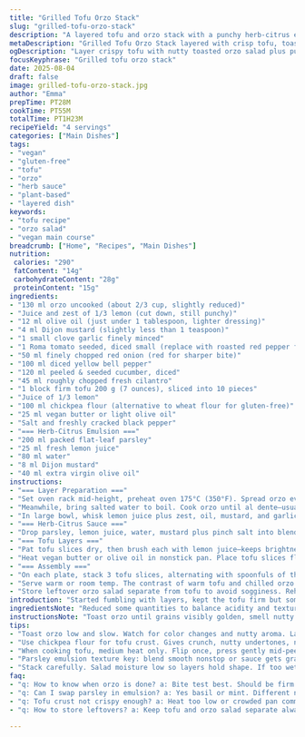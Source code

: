 ```yaml
---
title: "Grilled Tofu Orzo Stack"
slug: "grilled-tofu-orzo-stack"
description: "A layered tofu and orzo stack with a punchy herb-citrus emulsion. Orzo toasted for nuttiness; marinated veggies tossed in bright lemony dressing. Tofu browned crisp, flour dusted for texture. Parsley and citrus emulsion binds layers with freshness and bite. Vegan-friendly swaps included. Cooked by feel not stopwatch, knowing when orzo crisps just right or tofu surface cracks golden. Lemon zest and Dijon play key roles. No dairy, nuts, or eggs here; just clean, clear flavors with subtle herbal lift. Handy tips for fixing common mishaps like soggy tofu or bitter emulsions. Enough for four diner plates but leftovers keep well. Hands-on, vibrant, layered but light."
metaDescription: "Grilled Tofu Orzo Stack layered with crisp tofu, toasted orzo salad, and bright herb-citrus emulsion. Vegan, gluten-free, fresh textures and bold lemon notes."
ogDescription: "Layer crispy tofu with nutty toasted orzo salad plus punchy parsley-citrus sauce. Bright, fresh, vegan-friendly flavors for hands-on cooking and easy swaps."
focusKeyphrase: "Grilled tofu orzo stack"
date: 2025-08-04
draft: false
image: grilled-tofu-orzo-stack.jpg
author: "Emma"
prepTime: PT28M
cookTime: PT55M
totalTime: PT1H23M
recipeYield: "4 servings"
categories: ["Main Dishes"]
tags:
- "vegan"
- "gluten-free"
- "tofu"
- "orzo"
- "herb sauce"
- "plant-based"
- "layered dish"
keywords:
- "tofu recipe"
- "orzo salad"
- "vegan main course"
breadcrumb: ["Home", "Recipes", "Main Dishes"]
nutrition: 
 calories: "290"
 fatContent: "14g"
 carbohydrateContent: "28g"
 proteinContent: "15g"
ingredients:
- "130 ml orzo uncooked (about 2/3 cup, slightly reduced)"
- "Juice and zest of 1/3 lemon (cut down, still punchy)"
- "12 ml olive oil (just under 1 tablespoon, lighter dressing)"
- "4 ml Dijon mustard (slightly less than 1 teaspoon)"
- "1 small clove garlic finely minced"
- "1 Roma tomato seeded, diced small (replace with roasted red pepper for twist)"
- "50 ml finely chopped red onion (red for sharper bite)"
- "100 ml diced yellow bell pepper"
- "120 ml peeled & seeded cucumber, diced"
- "45 ml roughly chopped fresh cilantro"
- "1 block firm tofu 200 g (7 ounces), sliced into 10 pieces"
- "Juice of 1/3 lemon"
- "100 ml chickpea flour (alternative to wheat flour for gluten-free)"
- "25 ml vegan butter or light olive oil"
- "Salt and freshly cracked black pepper"
- "=== Herb-Citrus Emulsion ==="
- "200 ml packed flat-leaf parsley"
- "25 ml fresh lemon juice"
- "80 ml water"
- "8 ml Dijon mustard"
- "40 ml extra virgin olive oil"
instructions:
- "=== Layer Preparation ==="
- "Set oven rack mid-height, preheat oven 175°C (350°F). Spread orzo evenly over baking sheet. Toast in oven 35 minutes until grains show golden flecks and toasted aroma rises. Watch closely last 5 minutes — too long means bitterness. Let cool slightly."
- "Meanwhile, bring salted water to boil. Cook orzo until al dente—usually 7 minutes but test by biting: firm with slight chew, no chalky center. Drain promptly, cool slightly."
- "In large bowl, whisk lemon juice plus zest, oil, mustard, and garlic until emulsified. Toss gently hot orzo with this dressing. Fold in tomato or roasted pepper, onion, cucumber, cilantro. Season carefully with salt and cracked pepper. Set aside — flavors will mingle while assembling."
- "=== Herb-Citrus Sauce ==="
- "Drop parsley, lemon juice, water, mustard plus pinch salt into blender. Puree until fully smooth. Add oil slowly in steady stream to emulsify sauce. Taste—should brighten and clean the palate; adjust salt and add extra lemon if too grassy. Keep refrigerated or back on cool spot."
- "=== Tofu Layers ==="
- "Pat tofu slices dry, then brush each with lemon juice—keeps brightness and cuts tofu's blandness. Coat in chickpea flour, shaking off excess. Chickpea flour gives crispier crust than wheat flour and nutty undertones."
- "Heat vegan butter or olive oil in nonstick pan. Place tofu slices flat, cook 2 ½ minutes per side on medium until deep golden crust forms. Press gently with spatula mid-way to keep flat. If crust browns unevenly, adjust heat. Sprinkle salt and pepper immediately on coming off heat."
- "=== Assembly ==="
- "On each plate, stack 3 tofu slices, alternating with spoonfuls of the orzo salad. Compact lightly so stack stands but keeps fluffiness of salad. Pour or drizzle herb-citrus emulsion around and atop stack generously."
- "Serve warm or room temp. The contrast of warm tofu and chilled orzo salad is a highlight. The crunch of crispy tofu edges against soft salad bites. The acid in sauce and lemon notes cuts richness. Bright, fresh but filling."
- "Store leftover orzo salad separate from tofu to avoid sogginess. Reheat tofu in pan, salad cold or room temp."
introduction: "Started fumbling with layers, kept the tofu firm but something missing. Orzo bland unless dry-toasted first—had to get that toasty nuttiness. Tossing veggies raw, but needed acid and mustard for punch. Parsley emulsion came by accident, turns out a killer match. Citrus is key; without enough juice the stack falls flat. Chickpea flour better crunch than regular flour, less pasty. Not fancy assembly but satisfying. Play with roasted pepper instead of tomato to add smokiness—discovered on a lazy night, loved it. Watch tofu crust closely; color is the best timer—gold, then done. Layers can tumble if salad overly wet. Lesson learnt. Serve with lemon wedges, people crave extra citrus splash."
ingredientsNote: "Reduced some quantities to balance acidity and texture. Chickpea flour takes over for wheat flour, no one notices difference, gets crisp crust without gluten. Roasted red pepper instead of tomato adds smoky undertone, easier to prep ahead. Use fresh lemon zest, don’t skip; aromatics do heavy lifting here. Replace vegan butter with olive oil if you want lighter version, but butter adds subtle richness. Parsley always fresh, not limp or you’ll get bitter emulsion. Water amount in emulsion controls thickness—add slowly. If no cilantro, substitute with fresh basil or mint—different but refreshing twist. Garlic optional, but minced fine, not crushed whole clove. Keep cucumber peeled and seeded or salad gets watery. Red onion sharper than white, balances sweeter bell pepper."
instructionsNote: "Toast orzo until grains visibly golden, smell nutty but not burnt. Don’t rush, stirring once or twice helps even toasting. Cooking orzo al dente means bite—not mushy, not hard—test by tasting. Dressing tossed when orzo still warm helps juice absorption. Parsley emulsion blended until totally smooth or mouthfeel ruined; add oil dropwise to get classic vinaigrette texture. Tofu needs gentle but firm press when cooking, flip once only to keep crust intact. Watch for thin crust cracks indicating done. Don’t overcrowd pan or crust steams off. Stack gently; salad mustn't be sloppy or layers slide off. Serve immediately or tofu crust will soften. Store components separately if prepping ahead. Reheat tofu in dry skillet to revive crunch. Emulsion can be thinned with small splash more water if too thick. Salt throughout but modestly; tofu and emulsion bring salt without overpowering salad."
tips:
- "Toast orzo low and slow. Watch for color changes and nutty aroma. Last 5 minutes critical—stay alert or get bitter toast. Stir once or twice to avoid burning. Let cool before dressing so salad doesn't steam itself soggy later on."
- "Use chickpea flour for tofu crust. Gives crunch, nutty undertones, no pastiness like wheat flour can do. Shake off excess well. Keeps tofu light not heavy. Vegan butter adds richness but olive oil works thinner, adjust heat if swapping."
- "When cooking tofu, medium heat only. Flip once, press gently mid-peel for flat even crust. Thin cracks in crust signal ready but don’t wait for dark brown. Salt and pepper right off heat so seasoning sticks without drying tofu out."
- "Parsley emulsion texture key: blend smooth nonstop or sauce gets grainy. Add oil dropwise while emulsifying to get texture right. Start with less water, thin slowly—too watery kills punch and body of sauce. Use fresh parsley always, limp greens equal bitterness."
- "Stack carefully. Salad moisture low so layers hold shape. If too wet, tofu loses crust and stack collapses. Serve with lemon wedges for extra brightness. Keep tofu and salad separate when storing to retain crunchy edges; reheat tofu dry pan, salad cold."
faq:
- "q: How to know when orzo is done? a: Bite test best. Should be firm with slight chew, no chalky center. Timing varies. Drain quick to stop cooking. Toast first for nuttiness, watch color, smell changes not burn. Crunchy toasted grains add layers of flavor."
- "q: Can I swap parsley in emulsion? a: Yes basil or mint. Different note but fresh twist. Avoid limp herbs, emulsion gets bitter or flat. Garlic optional, minced small only. Oil choice changes texture, olive oil smoother, vegan butter richer taste. Adjust water for body."
- "q: Tofu crust not crispy enough? a: Heat too low or crowded pan common reasons. Cook medium heat, flip once only. Chickpea flour coats better than wheat for crisp. Press lightly during cooking, wait for thin golden cracks as cues—don’t rush flipping or stacking. Dry slices properly beforehand."
- "q: How to store leftovers? a: Keep tofu and orzo salad separate always. Tofu reheat in dry skillet to revive crust, salad served cold or room temp. Emulsion stored in fridge, thin with water if thickened. Stack loses shape if prep ahead assembled. Use airtight containers."

---
```

